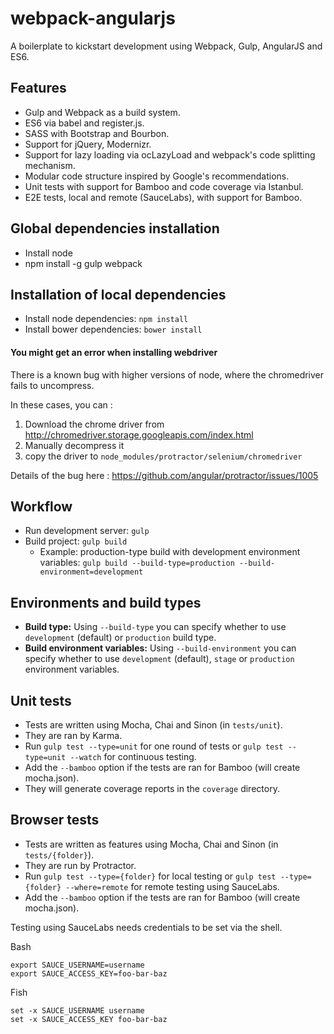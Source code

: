 # webpack-angularjs

A boilerplate to kickstart development using Webpack, Gulp, AngularJS and ES6. 

Features
---
* Gulp and Webpack as a build system.
* ES6 via babel and register.js.
* SASS with Bootstrap and Bourbon.
* Support for jQuery, Modernizr.
* Support for lazy loading via ocLazyLoad and webpack's code splitting mechanism.
* Modular code structure inspired by Google's recommendations.
* Unit tests with support for Bamboo and code coverage via Istanbul.
* E2E tests, local and remote (SauceLabs), with support for Bamboo.

Global dependencies installation
---

* Install node
* npm install -g gulp webpack

Installation of local dependencies
---

* Install node dependencies: ```npm install```
* Install bower dependencies: ```bower install```

#### You might get an error when installing webdriver

There is a known bug with higher versions of node, where the chromedriver fails to uncompress.

In these cases, you can :
1) Download the chrome driver from http://chromedriver.storage.googleapis.com/index.html
2) Manually decompress it
3) copy the driver to `node_modules/protractor/selenium/chromedriver`

Details of the bug here : https://github.com/angular/protractor/issues/1005

Workflow
---

* Run development server: ```gulp```
* Build project: ```gulp build```
  * Example: production-type build with development environment variables: ```gulp build --build-type=production --build-environment=development```

Environments and build types
---
* **Build type:** Using ```--build-type``` you can specify whether to use ```development``` (default) or ```production``` build type.
* **Build environment variables:** Using ```--build-environment``` you can specify whether to use ```development``` (default), ```stage``` or ```production``` environment variables.

Unit tests
---
* Tests are written using Mocha, Chai and Sinon (in ```tests/unit```).
* They are ran by Karma.
* Run ```gulp test --type=unit``` for one round of tests or ```gulp test --type=unit --watch``` for continuous testing.
* Add the ```--bamboo``` option if the tests are ran for Bamboo (will create mocha.json).
* They will generate coverage reports in the ```coverage``` directory.

Browser tests
---
* Tests are written as features using Mocha, Chai and Sinon (in ```tests/{folder}```).
* They are run by Protractor.
* Run ```gulp test --type={folder}``` for local testing or ```gulp test --type={folder} --where=remote``` for remote testing using SauceLabs.
* Add the ```--bamboo``` option if the tests are ran for Bamboo (will create mocha.json).

Testing using SauceLabs needs credentials to be set via the shell.

Bash
```
export SAUCE_USERNAME=username
export SAUCE_ACCESS_KEY=foo-bar-baz
```

Fish
```
set -x SAUCE_USERNAME username
set -x SAUCE_ACCESS_KEY foo-bar-baz
```
